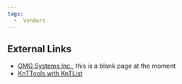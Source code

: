 ```yaml
---
tags:
  -  Vendors
---
```

## External Links

- [GMG Systems Inc.](http://www.gmgsystemsinc.com/), this is a blank
  page at the moment
- [KnTTools with KnTList](http://www.gmgsystemsinc.com/knttools/)

